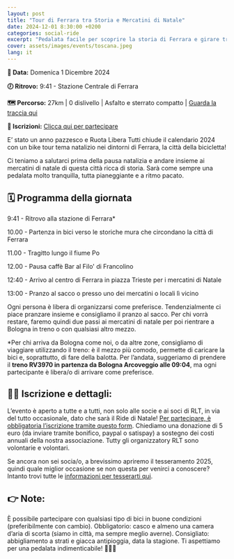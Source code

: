 ```yaml
---
layout: post
title: "Tour di Ferrara tra Storia e Mercatini di Natale"
date: 2024-12-01 8:30:00 +0200
categories: social-ride
excerpt: "Pedalata facile per scoprire la storia di Ferrara e girare tra i mercatini natalizi"
cover: assets/images/events/toscana.jpeg
lang: it
---
```

**📅 Data:** Domenica 1 Dicembre 2024

**🕖 Ritrovo:** 9:41 - Stazione Centrale di Ferrara

**🗺️ Percorso:** 27km | 0 dislivello | Asfalto e sterrato compatto | [Guarda la traccia qui](https://www.komoot.com/it-it/tour/1959363953?share_token=aHCD7Xl2SuigDREn6kgQjjOS6s4Y0b0UzAEH4Lijrx3lOhL16t&ref=wtd) 

**📝 Iscrizioni:** [Clicca qui per partecipare](https://forms.gle/VKwWvE2w6AMmcVXS8)

E’ stato un anno pazzesco e Ruota Libera Tutti chiude il calendario 2024 con un bike tour tema natalizio nei dintorni di Ferrara, la città della bicicletta! 

Ci teniamo a salutarci prima della pausa natalizia e andare insieme ai mercatini di natale di questa città ricca di storia. Sarà come sempre una pedalata molto tranquilla, tutta pianeggiante e a ritmo pacato.

## 🗓️ Programma della giornata
9:41 - Ritrovo alla stazione di Ferrara*

10.00 - Partenza in bici verso le storiche mura che circondano la città di Ferrara

11.00 - Tragitto lungo il fiume Po

12.00 - Pausa caffè Bar al Filo' di Francolino

12:40 - Arrivo al centro di Ferrara in piazza Trieste per i mercatini di Natale

13:00 - Pranzo al sacco o presso uno dei mercatini o locali lì vicino

Ogni persona è libera di organizzarsi come preferisce. Tendenzialmente ci piace pranzare insieme e consigliamo il pranzo al sacco. Per chi vorrà restare, faremo quindi due passi ai mercatini di natale per poi rientrare a Bologna in treno o con qualsiasi altro mezzo.

*Per chi arriva da Bologna come noi, o da altre zone, consigliamo di viaggiare utilizzando il treno: è il mezzo più comodo, permette di caricare la bici e, soprattutto, di fare della balotta. Per l’andata, suggeriamo  di prendere il **treno RV3970 in partenza da Bologna Arcoveggio alle 09:04**, ma ogni partecipante è libera/o di arrivare come preferisce.

## 🚴‍♀️ Iscrizione e dettagli:
L’evento è aperto a tutte e a tutti, non solo alle socie e ai soci di RLT, in via del tutto occasionale, dato che sarà il Ride di Natale! [Per partecipare, è obbligatoria l’iscrizione tramite questo form](https://forms.gle/VKwWvE2w6AMmcVXS8).
Chiediamo una donazione di 5 euro (da inviare tramite bonifico, paypal o satispay) a sostegno dei costi annuali della nostra associazione. 
Tutty gli organizzatory RLT sono volontarie e volontari. 

Se ancora non sei socia/o, a brevissimo apriremo il tesseramento 2025, quindi quale miglior occasione se non questa per venirci a conoscere? Intanto trovi tutte le [informazioni per tesserarti qui](https://ruota-libera-tutti.github.io/tesseramento).

## 👉 Note:
È possibile partecipare con qualsiasi tipo di bici in buone condizioni (preferibilmente con cambio). Obbligatorio: casco e almeno una camera d’aria di scorta (siamo in città, ma sempre meglio averne). Consigliato: abbigliamento a strati e giacca antipioggia, data la stagione.
Ti aspettiamo per una pedalata indimenticabile! 🚴🍂🎄

